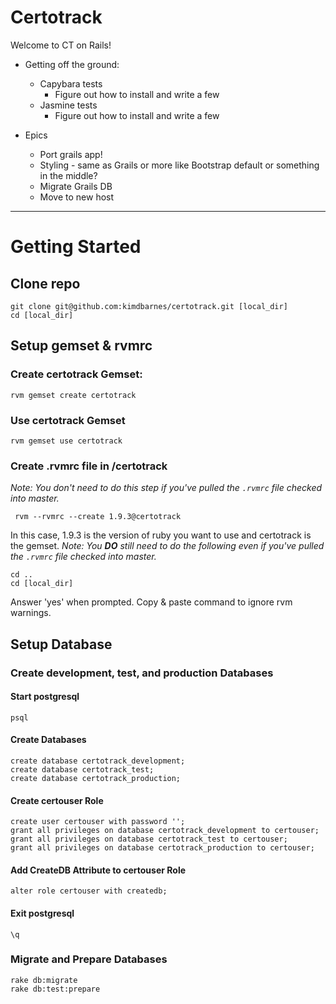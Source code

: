Certotrack
==========

Welcome to CT on Rails! 

- Getting off the ground:
  - Capybara tests
     - Figure out how to install and write a few
  - Jasmine tests
     - Figure out how to install and write a few

- Epics
  - Port grails app!
  - Styling - same as Grails or more like Bootstrap default or something in the middle?
  - Migrate Grails DB
  - Move to new host

----    

# Getting Started

## Clone repo

    git clone git@github.com:kimdbarnes/certotrack.git [local_dir]
    cd [local_dir]

## Setup gemset & rvmrc

### Create certotrack Gemset:

    rvm gemset create certotrack

### Use certotrack Gemset
    
    rvm gemset use certotrack

### Create .rvmrc file in /certotrack

*Note: You don't need to do this step if you've pulled the `.rvmrc` file checked into master.*

     rvm --rvmrc --create 1.9.3@certotrack

In this case, 1.9.3 is the version of ruby you want to use and certotrack is the gemset.
*Note: You __DO__ still need to do the following even if you've pulled the `.rvmrc` file checked into master.*

    cd ..
    cd [local_dir]

Answer 'yes' when prompted. Copy & paste command to ignore rvm warnings.

## Setup Database

### Create development, test, and production Databases

#### Start postgresql

    psql

#### Create Databases

    create database certotrack_development;
    create database certotrack_test;
    create database certotrack_production;

#### Create certouser Role

    create user certouser with password '';
    grant all privileges on database certotrack_development to certouser;
    grant all privileges on database certotrack_test to certouser;
    grant all privileges on database certotrack_production to certouser;

#### Add CreateDB Attribute to certouser Role

    alter role certouser with createdb;

#### Exit postgresql

    \q

### Migrate and Prepare Databases

    rake db:migrate
    rake db:test:prepare
